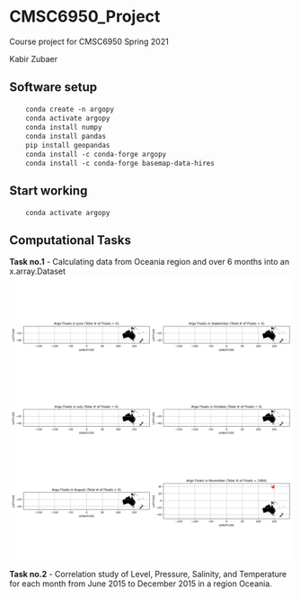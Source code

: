 # CMSC6950_Project
Course project for CMSC6950 Spring 2021

Kabir Zubaer

## Software setup

```
    conda create -n argopy
    conda activate argopy
	conda install numpy  
	conda install pandas
	pip install geopandas
	conda install -c conda-forge argopy
	conda install -c conda-forge basemap-data-hires
```

## Start working

```
    conda activate argopy

```


## Computational Tasks

**Task no.1** - Calculating data from Oceania region and over 6 months into an x.array.Dataset
<img src="monthly.png" >


**Task no.2** - Correlation study of  Level, Pressure, Salinity, and Temperature for each month from June 2015 to December 2015 in a region Oceania.

